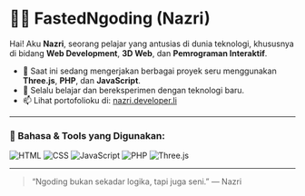 # 👨‍💻 FastedNgoding (Nazri)

Hai! Aku **Nazri**, seorang pelajar yang antusias di dunia teknologi, khususnya di bidang **Web Development**, **3D Web**, dan **Pemrograman Interaktif**.

- 🔭 Saat ini sedang mengerjakan berbagai proyek seru menggunakan **Three.js**, **PHP**, dan **JavaScript**.
- 🌱 Selalu belajar dan bereksperimen dengan teknologi baru.
- 📫 Lihat portofolioku di: [nazri.developer.li](https://nazri.developer.li)

---

### 🚀 Bahasa & Tools yang Digunakan:

![HTML](https://img.shields.io/badge/HTML5-E34F26?style=flat&logo=html5&logoColor=white)
![CSS](https://img.shields.io/badge/CSS3-1572B6?style=flat&logo=css3&logoColor=white)
![JavaScript](https://img.shields.io/badge/JavaScript-F7DF1E?style=flat&logo=javascript&logoColor=black)
![PHP](https://img.shields.io/badge/PHP-777BB4?style=flat&logo=php&logoColor=white)
![Three.js](https://img.shields.io/badge/Three.js-black?style=flat&logo=three.js&logoColor=white)

---

> “Ngoding bukan sekadar logika, tapi juga seni.” — Nazri

